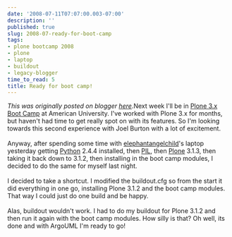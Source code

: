 ```yaml
---
date: '2008-07-11T07:07:00.003-07:00'
description: ''
published: true
slug: 2008-07-ready-for-boot-camp
tags:
- plone bootcamp 2008
- plone
- laptop
- buildout
- legacy-blogger
time_to_read: 5
title: Ready for boot camp!
---
```


*This was originally posted on blogger [here](https://pydanny.blogspot.com/2008/07/ready-for-boot-camp.html)*.Next week I'll be in <a href="http://plonebootcamps.com">Plone 3.x Boot Camp</a> at American University.  I've worked with Plone 3.x for months, but haven't had time to get really spot on with its features.  So I'm looking towards this second experience with Joel Burton with a lot of excitement.<br /><br />Anyway, after spending some time with <a href="http://elephantangelchild.blogspot.com/">elephantangelchild</a>'s laptop yesterday getting <a href="http://python.org">Python</a> 2.4.4 installed, then <a href="http://www.pythonware.com/products/pil/">PIL</a>, then <a href="http://plone.org">Plone</a> 3.1.3, then taking it back down to 3.1.2, then installing in the boot camp modules, I decided to do the same for myself last night.<br /><br />I decided to take a shortcut.  I modified the buildout.cfg so from the start it did everything in one go, installing Plone 3.1.2 and the boot camp modules.  That way I could just do one build and be happy.<br /><br />Alas, buildout wouldn't work.  I had to do my buildout for Plone 3.1.2 and then run it again with the boot camp modules.  How silly is that?  Oh well, its done and with ArgoUML I'm ready to go!